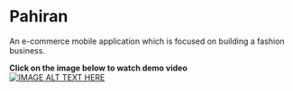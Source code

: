 # Pahiran
An e-commerce mobile application which is focused on building a fashion business.

<b>Click on the image below to watch demo video </b><br>
[![IMAGE ALT TEXT HERE](https://img.youtube.com/vi/nJpo6LCo2fk/0.jpg)](https://www.youtube.com/watch?v=nJpo6LCo2fk&t=2s&ab_channel=loose.rival)
